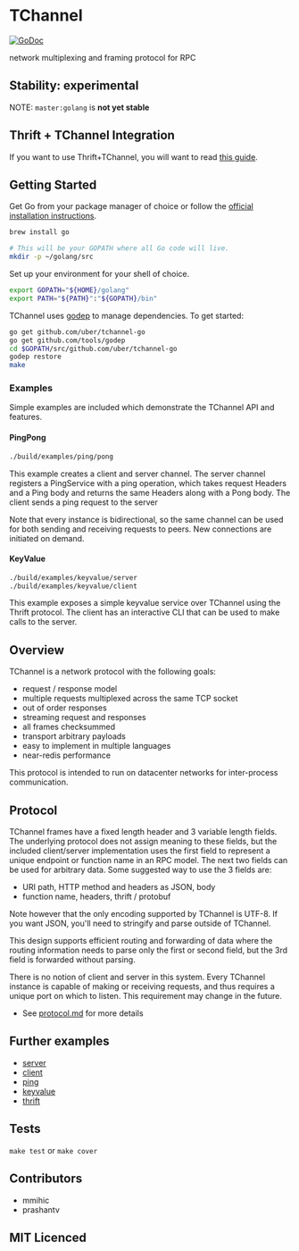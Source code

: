 # TChannel

[![GoDoc](https://godoc.org/github.com/uber/tchannel-go?status.svg)](https://godoc.org/github.com/uber/tchannel-go)

network multiplexing and framing protocol for RPC

## Stability: experimental

NOTE: `master:golang` is **not yet stable**

## Thrift + TChannel Integration

If you want to use Thrift+TChannel, you will want to read [this guide](guide/Thrift_Hyperbahn.md).

## Getting Started

Get Go from your package manager of choice or follow the [official installation instructions](https://golang.org/doc/install).

```bash
brew install go

# This will be your GOPATH where all Go code will live.
mkdir -p ~/golang/src
```

Set up your environment for your shell of choice.

```bash
export GOPATH="${HOME}/golang"
export PATH="${PATH}":"${GOPATH}/bin"
```

TChannel uses [godep](https://github.com/tools/godep) to manage dependencies.  To get started:

```bash
go get github.com/uber/tchannel-go
go get github.com/tools/godep
cd $GOPATH/src/github.com/uber/tchannel-go
godep restore
make
```
### Examples

Simple examples are included which demonstrate the TChannel API and features.


#### PingPong
```bash
./build/examples/ping/pong
```

This example creates a client and server channel.  The server channel registers a PingService
with a ping operation, which takes request Headers and a Ping body and returns the
same Headers along with a Pong body.  The client sends a ping request to the server

Note that every instance is bidirectional, so the same channel can be used for both sending
and receiving requests to peers.  New connections are initiated on demand.


#### KeyValue
```bash
./build/examples/keyvalue/server
./build/examples/keyvalue/client
```

This example exposes a simple keyvalue service over TChannel using the Thrift protocol.
The client has an interactive CLI that can be used to make calls to the server.

## Overview

TChannel is a network protocol with the following goals:

 * request / response model
 * multiple requests multiplexed across the same TCP socket
 * out of order responses
 * streaming request and responses
 * all frames checksummed
 * transport arbitrary payloads
 * easy to implement in multiple languages
 * near-redis performance

This protocol is intended to run on datacenter networks for inter-process communication.

## Protocol

TChannel frames have a fixed length header and 3 variable length fields. The underlying protocol
does not assign meaning to these fields, but the included client/server implementation uses
the first field to represent a unique endpoint or function name in an RPC model.
The next two fields can be used for arbitrary data. Some suggested way to use the 3 fields are:

* URI path, HTTP method and headers as JSON, body
* function name, headers, thrift / protobuf

Note however that the only encoding supported by TChannel is UTF-8.  If you want JSON, you'll need
to stringify and parse outside of TChannel.

This design supports efficient routing and forwarding of data where the routing information needs
to parse only the first or second field, but the 3rd field is forwarded without parsing.

There is no notion of client and server in this system. Every TChannel instance is capable of
making or receiving requests, and thus requires a unique port on which to listen. This requirement may
change in the future.

 - See [protocol.md](../docs/protocol.md) for more details

## Further examples

 - [server](examples/hello/server/main.go)
 - [client](examples/hello/client/main.go)
 - [ping](examples/ping/main.go)
 - [keyvalue](examples/keyvalue)
 - [thrift](examples/thrift)

## Tests

`make test` or `make cover`

## Contributors

 - mmihic
 - prashantv

## MIT Licenced
